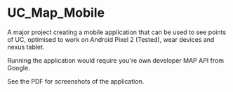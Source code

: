 # UC_Map_Mobile
A major project creating a mobile application that can be used to see points of UC, optimised to work on Android Pixel 2 (Tested), wear devices and nexus tablet.

Running the application would require you're own developer MAP API from Google.

See the PDF for screenshots of the application. 
